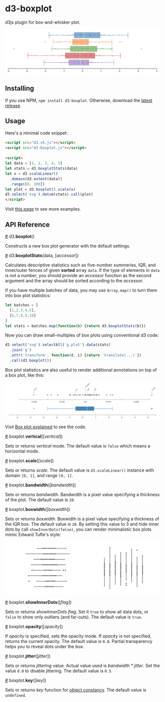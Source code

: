 # d3-boxplot

d3js plugin for box-and-whisker plot.

![d3-boxplot](img/d3-boxplot.png)

## Installing

If you use NPM, `npm install d3-boxplot`. Otherwise, download the
[latest release](https://github.com/akngs/d3-boxplot/releases/latest).

## Usage

Here's a minimal code snippet:

```html
<script src="d3.v5.js"></script>
<script src="d3-boxplot.js"></script>

<script>
let data = [1, 2, 3, 4, 5]
let stats = d3.boxplotStats(data)
let x = d3.scaleLinear()
  .domain(d3.extent(data))
  .range([0, 300])
let plot = d3.boxplot().scale(x)
d3.select('svg').datum(stats).call(plot)
</script>
```

Visit [this page](https://beta.observablehq.com/@akngs/d3-boxplot) to see more examples.

## API Reference

<a href="#boxplot" name="boxplot">#</a> d3.<b>boxplot</b>()

Constructs a new box plot generator with the default settings.

<a href="#boxplotStats" name="boxplotStats">#</a> d3.<b>boxplotStats</b>(data, [*accessor*])

Calculates descriptive statistics such as five-number summeries, IQR, and inner/outer fences of
given **sorted** array `data`. If the type of elements in `data` is not a number, you should
provide an *accessor* function as the second argument and the array should be sorted according to
the *accessor*.

If you have multiple batches of data, you may use `Array.map()` to turn them into box plot
statistics:

```javascript
let batches = [
  [1,2,3,4,5],
  [6,7,8,9,10]
]
let stats = batches.map(function(b) {return d3.boxplotStats(b)})
```

Now you can draw small-multiples of box plots using conventional d3 code:

```javascript
d3.select('svg').selectAll('g.plot').data(stats)
  .join('g')
  .attr('transform', function(d, i) {return 'translate(...)'})
  .call(d3.boxplot())
```

Box plot statistics are also useful to render additional annotations on top of a box plot, like
this:

![Annotated box plot](img/d3-boxplot-annotated.png)

Visit [Box plot explained](https://beta.observablehq.com/@akngs/box-plot-explained) to see the code.

<a href="#boxplot_vertical" name="boxplot_vertical">#</a> boxplot.<b>vertical</b>([*vertical*])

Sets or returns *vertical* mode. The default value is `false` which means a horizontal mode.

<a href="#boxplot_scale" name="boxplot_scale">#</a> boxplot.<b>scale</b>([*scale*])

Sets or returns *scale*. The default value is `d3.scaleLinear()` instance with domain `[0, 1]`, and
range `[0, 1]`.

<a href="#boxplot_bandwidth" name="boxplot_bandwidth">#</a> boxplot.<b>bandwidth</b>([*bandwidth*])

Sets or returns *bandwidth*. Bandwidth is a pixel value specifying a thickness of the plot. The
default value is `20`.

<a href="#boxplot_boxwidth" name="boxplot_boxwidth">#</a> boxplot.<b>boxwidth</b>([*boxwidth*])

Sets or returns *boxwidth*. Boxwidth is a pixel value specifying a thickness of the IQR box. The
default value is `20`. By setting this value to 3 and hide inner dots by call
`showInnerDots(false)`, you can render minimalistic box plots mimic Edward Tufte's style:

![Minimalistic box plot](img/d3-boxplot-minimalStyle.png)

<a href="#boxplot_showInnerDots" name="boxplot_showInnerDots">#</a> boxplot.<b>showInnerDots</b>([*flag*])

Sets or returns *showInnerDots flag*. Set it `true` to show all data dots, or `false` to show
only outliers (and far-outs). The default value is `true`.

<a href="#boxplot_opacity" name="boxplot_opacity">#</a> boxplot.<b>opacity</b>([*opacity*])

If *opacity* is specified, sets the opacity mode. If *opacity* is not specified, returns the
current opacity. The default value is `0.8`. Partial transparency helps you to reveal dots under
the box.

<a href="#boxplot_jitter" name="boxplot_jitter">#</a> boxplot.<b>jitter</b>([*jitter*])

Sets or returns *jitter*ing value. Actual value used is *bandwidth * jitter*. Set the value `0.0`
to disable jittering. The default value is `0.5`.

<a href="#boxplot_key" name="boxplot_key">#</a> boxplot.<b>key</b>([*key*])

Sets or returns *key* function for [object constancy](https://bost.ocks.org/mike/constancy/). The
default value is `undefined`.

